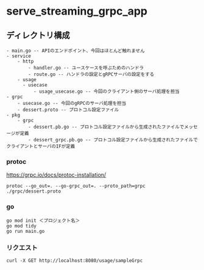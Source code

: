 # serve_streaming_grpc_app

## ディレクトリ構成

```
- main.go -- APIのエンドポイント、今回はほとんど触れません
- service
    - http
        - handler.go -- ユースケースを呼ぶためのハンドラ
        - route.go -- ハンドラの設定とgRPCサーバの設定をする
    - usage
      - usecase
          - usage_usecase.go -- 今回のクライアント側のサーバ処理を担当
- grpc
    - usecase.go -- 今回のgRPCのサーバ処理を担当
    - dessert.proto -- プロトコル設定ファイル
- pkg
    - grpc
        - dessert.pb.go -- プロトコル設定ファイルから生成されたファイルでメッセージが定義
        - dessert_grpc.pb.go -- プロトコル設定ファイルから生成されたファイルでクライアントとサーバのIFが定義
```

### protoc

https://grpc.io/docs/protoc-installation/

```
protoc --go_out=. --go-grpc_out=. --proto_path=grpc ./grpc/dessert.proto
```

### go

```
go mod init ＜プロジェクト名＞
go mod tidy
go run main.go
```

### リクエスト

```
curl -X GET http://localhost:8080/usage/sampleGrpc
```
